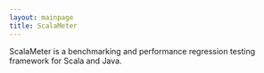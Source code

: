 ```yaml
---
layout: mainpage
title: ScalaMeter
---
```



ScalaMeter is a benchmarking and performance regression testing
framework for Scala and Java.




